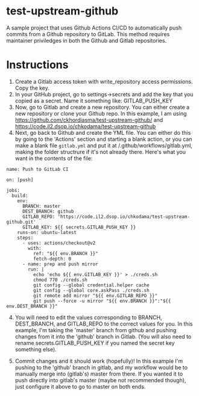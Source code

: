 # test-upstream-github
A sample project that uses Github Actions CI/CD to automatically push commits from a Github repository to GitLab. This method requires maintainer priviledges in both the Github and Gitlab repositories.

# Instructions

1. Create a Gitlab access token with write_repository access permissions. Copy the key.
2. In your GitHub project, go to settings->secrets and add the key that you copied as a secret. Name it something like: GITLAB_PUSH_KEY
3. Now, go to Gitlab and create a new repository. You can either create a new repository or clone your Github repo. In this example, I am using https://github.com/ckhordiasma/test-upstream-github/ and https://code.il2.dsop.io/chkodama/test-upstream-github
3. Next, go back to Github and create the YML file. You can either do this by going to the 'Actions' section and starting a blank action, or you can make a blank file `gitlab.yml` and put it at /.github/workflows/gitlab.yml, making the folder structrure if it's not already there. Here's what you want in the contents of the file: 

```
name: Push to GitLab CI

on: [push]

jobs:
  build:
    env:
      BRANCH: master
      DEST_BRANCH: github
      GITLAB_REPO: 'https://code.il2.dsop.io/chkodama/test-upstream-github.git'
      GITLAB_KEY: ${{ secrets.GITLAB_PUSH_KEY }}
    runs-on: ubuntu-latest
    steps:
      - uses: actions/checkout@v2
        with: 
          ref: "${{ env.BRANCH }}"
          fetch-depth: 0
      - name: prep and push mirror
        run: |
          echo 'echo ${{ env.GITLAB_KEY }}' > ./creds.sh
          chmod 770 ./creds.sh
          git config --global credential.helper cache
          git config --global core.askPass ./creds.sh
          git remote add mirror "${{ env.GITLAB_REPO }}"
          git push --force -u mirror "${{ env.BRANCH }}":"${{ env.DEST_BRANCH }}"
```

4. You will need to edit the values corresponding to BRANCH, DEST_BRANCH, and GITLAB_REPO to the correct values for you. In this example, I'm taking the 'master' branch from github and pushing changes from it into the 'github' branch in Gitlab. (You will also need to rename secrets.GITLAB_PUSH_KEY if you named the secret key something else).

5. Commit changes and it should work (hopefully)! In this example I'm pushing to the 'github' branch in gitlab, and my workflow would be to manually merge into (gitlab's) master from there. If you wanted it to push directly into gitlab's master (maybe not recommended though), just configure it above to go to master on both ends.
